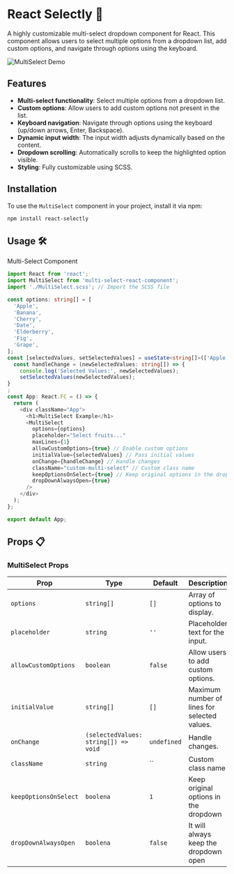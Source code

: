 # React Selectly 🚀

A highly customizable multi-select dropdown component for React. This component allows users to select multiple options from a dropdown list, add custom options, and navigate through options using the keyboard.

![MultiSelect Demo](demo.gif) <!-- Add a demo GIF if available -->

## Features

- **Multi-select functionality**: Select multiple options from a dropdown list.
- **Custom options**: Allow users to add custom options not present in the list.
- **Keyboard navigation**: Navigate through options using the keyboard (up/down arrows, Enter, Backspace).
- **Dynamic input width**: The input width adjusts dynamically based on the content.
- **Dropdown scrolling**: Automatically scrolls to keep the highlighted option visible.
- **Styling**: Fully customizable using SCSS.

## Installation

To use the `MultiSelect` component in your project, install it via npm:

```bash
npm install react-selectly
```

## Usage 🛠️
Multi-Select Component
```typescript
import React from 'react';
import MultiSelect from 'multi-select-react-component';
import './MultiSelect.scss'; // Import the SCSS file

const options: string[] = [
  'Apple',
  'Banana',
  'Cherry',
  'Date',
  'Elderberry',
  'Fig',
  'Grape',
];
const [selectedValues, setSelectedValues] = useState<string[]>(['Apple', 'Banana']); // Initial values
  const handleChange = (newSelectedValues: string[]) => {
    console.log('Selected Values:', newSelectedValues);
    setSelectedValues(newSelectedValues);
}
;
const App: React.FC = () => {
  return (
    <div className="App">
      <h1>MultiSelect Example</h1>
      <MultiSelect
        options={options}
        placeholder="Select fruits..."
        maxLines={1}
        allowCustomOptions={true} // Enable custom options
        initialValue={selectedValues} // Pass initial values
        onChange={handleChange} // Handle changes
        className="custom-multi-select" // Custom class name
        keepOptionsOnSelect={true} // Keep original options in the dropdown
        dropDownAlwaysOpen={true}
      />
    </div>
  );
};

export default App;
```

## Props 📋
### MultiSelect Props

| Prop               | Type            | Default       | Description                                      |
|--------------------|-----------------|---------------|--------------------------------------------------|
| `options`          | `string[]`      | `[]`          | Array of options to display.                    |
| `placeholder`      | `string`        | `''`          | Placeholder text for the input.                 |
| `allowCustomOptions` | `boolean`     | `false`       | Allow users to add custom options.              |
| `initialValue`         | `string[]`        | `[]`           | Maximum number of lines for selected values.    |
| `onChange`         | `(selectedValues: string[]) => void` | `undefined`           | Handle changes.   |
| `className`         | `string`        | ``           | Custom class name    |
| `keepOptionsOnSelect`  | `boolena`    | `1`           | Keep original options in the dropdown   |
| `dropDownAlwaysOpen`  | `boolena`    | `false`           | It will always keep the dropdown open  |
